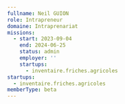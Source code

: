 ```yaml
---
fullname: Neil GUION
role: Intrapreneur
domaine: Intraprenariat
missions:
  - start: 2023-09-04
    end: 2024-06-25
    status: admin
    employer: ''
    startups:
      - inventaire.friches.agricoles
startups:
  - inventaire.friches.agricoles
memberType: beta
---
```

